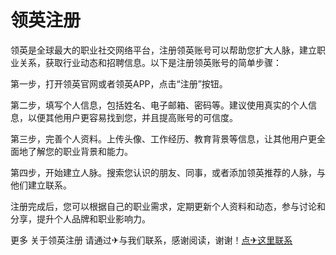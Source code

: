# 领英注册

领英是全球最大的职业社交网络平台，注册领英账号可以帮助您扩大人脉，建立职业关系，获取行业动态和招聘信息。以下是注册领英账号的简单步骤：

第一步，打开领英官网或者领英APP，点击“注册”按钮。

第二步，填写个人信息，包括姓名、电子邮箱、密码等。建议使用真实的个人信息，以便其他用户更容易找到您，并且提高账号的可信度。

第三步，完善个人资料。上传头像、工作经历、教育背景等信息，让其他用户更全面地了解您的职业背景和能力。

第四步，开始建立人脉。搜索您认识的朋友、同事，或者添加领英推荐的人脉，与他们建立联系。

注册完成后，您可以根据自己的职业需求，定期更新个人资料和动态，参与讨论和分享，提升个人品牌和职业影响力。

更多 关于领英注册 请通过✈与我们联系，感谢阅读，谢谢！[点✈这里联系](https://t.me/lianmeng09)